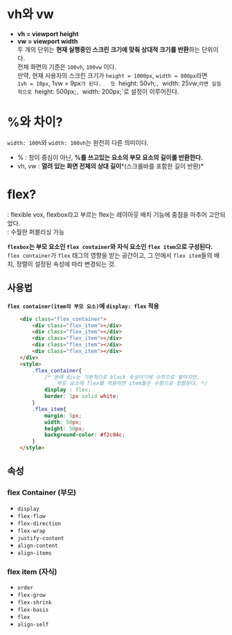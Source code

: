 # vh와 vw
- **vh = viewport height**  
- **vw = viewport width**  
두 개의 단위는 **현재 실행중인 스크린 크기에 맞춰 상대적 크기를 반환**하는 단위이다.  
전체 화면의 기준은 `100vh`, `100vw` 이다.  
만약, 현재 사용자의 스크린 크기가 `height = 1000px`, `width = 800px`라면  
`1vh = 10px`, 1vw = 9px`가 된다.  
또 `height: 50vh;`, `width: 25vw;`라면 실질적으로 `height: 500px;`, `width: 200px;`로 설정이 이루어진다.  
  
# %와 차이?
`width: 100%`와 `width: 100vh`는 완전히 다른 의미이다.  
- % : 창이 중심이 아닌, **%를 쓰고있는 요소의 부모 요소의 길이를 반환한다.**  
- vh, vw : **열려 있는 화면 전체의 상대 길이***(스크롤바를 포함한 길이 반환)*  

# flex?
 : flexible vox, flexbox라고 부르는 flex는 레이아웃 배치 기능에 중점을 마추어 고안되었다.  
 : 수월한 퍼블리싱 가능  
  
**`flexbox`는 부모 요소인 `flex container`와 자식 요소인 `flex item`으로 구성된다.**  
`flex container`가 `flex` 태그의 영향을 받는 공간이고, 그 안에서 `flex item`들의 배치, 정렬이 설정된 속성에 따라 변경되는 것.  

## 사용법
**`flex container(item의 부모 요소)`에 `display: flex` 적용**  

```html
    <div class="flex_container">
        <div class="flex_item"></div>
        <div class="flex_item"></div>
        <div class="flex_item"></div>
        <div class="flex_item"></div>
        <div class="flex_item"></div>
    </div>
    <style>
        .flex_container{
            /* 본래 div는 기본적으로 block 속성이기에 수직으로 쌓이지만,
                부모 요소에 flex를 적용하면 item들은 수평으로 정렬된다. */
            display : flex;
            border: 1px solid white;
        }
        .flex_item{
            margin: 5px;
            width: 50px;
            height: 50px;
            background-color: #f2c94c;
        }
    </style>
```

## 속성
### flex Container (부모)
- `display`  
- `flex-flow`  
- `flex-direction`  
- `flex-wrap`  
- `justify-content`  
- `align-content`  
- `align-items`  

### flex item (자식)
- `order`  
- `flex-grow`  
- `flex-shrink`  
- `flex-basis`  
- `flex`  
- `align-self`  